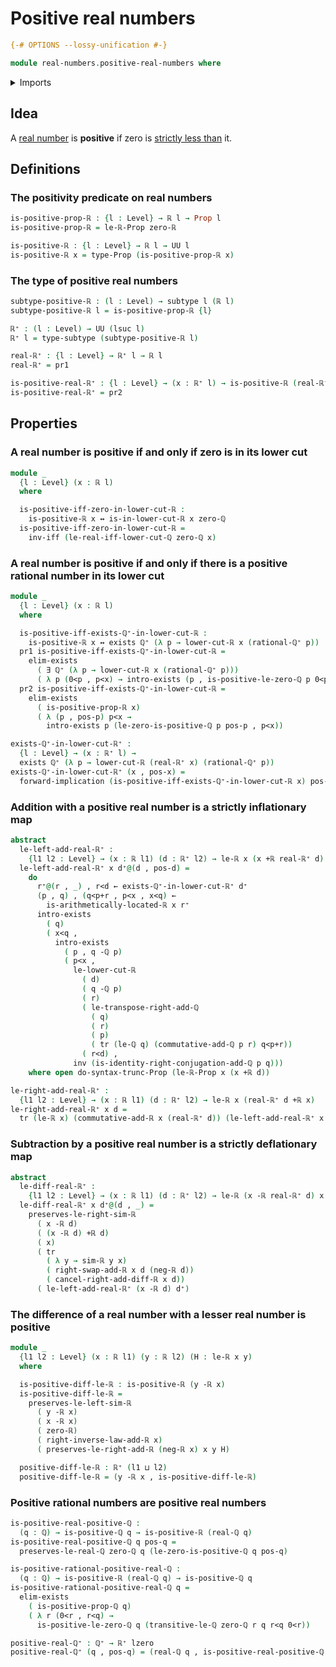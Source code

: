 # Positive real numbers

```agda
{-# OPTIONS --lossy-unification #-}

module real-numbers.positive-real-numbers where
```

<details><summary>Imports</summary>

```agda
open import elementary-number-theory.addition-rational-numbers
open import elementary-number-theory.additive-group-of-rational-numbers
open import elementary-number-theory.difference-rational-numbers
open import elementary-number-theory.positive-rational-numbers
open import elementary-number-theory.rational-numbers
open import elementary-number-theory.strict-inequality-rational-numbers

open import foundation.binary-transport
open import foundation.dependent-pair-types
open import foundation.existential-quantification
open import foundation.identity-types
open import foundation.logical-equivalences
open import foundation.propositional-truncations
open import foundation.propositions
open import foundation.subtypes
open import foundation.transport-along-identifications
open import foundation.universe-levels

open import group-theory.abelian-groups
open import group-theory.groups

open import real-numbers.addition-real-numbers
open import real-numbers.arithmetically-located-dedekind-cuts
open import real-numbers.dedekind-real-numbers
open import real-numbers.difference-real-numbers
open import real-numbers.negation-real-numbers
open import real-numbers.rational-real-numbers
open import real-numbers.similarity-real-numbers
open import real-numbers.strict-inequality-real-numbers
```

</details>

## Idea

A [real number](real-numbers.dedekind-real-numbers.md) is **positive** if zero
is [strictly less than](real-numbers.strict-inequality-real-numbers.md) it.

## Definitions

### The positivity predicate on real numbers

```agda
is-positive-prop-ℝ : {l : Level} → ℝ l → Prop l
is-positive-prop-ℝ = le-ℝ-Prop zero-ℝ

is-positive-ℝ : {l : Level} → ℝ l → UU l
is-positive-ℝ x = type-Prop (is-positive-prop-ℝ x)
```

### The type of positive real numbers

```agda
subtype-positive-ℝ : (l : Level) → subtype l (ℝ l)
subtype-positive-ℝ l = is-positive-prop-ℝ {l}

ℝ⁺ : (l : Level) → UU (lsuc l)
ℝ⁺ l = type-subtype (subtype-positive-ℝ l)

real-ℝ⁺ : {l : Level} → ℝ⁺ l → ℝ l
real-ℝ⁺ = pr1

is-positive-real-ℝ⁺ : {l : Level} → (x : ℝ⁺ l) → is-positive-ℝ (real-ℝ⁺ x)
is-positive-real-ℝ⁺ = pr2
```

## Properties

### A real number is positive if and only if zero is in its lower cut

```agda
module _
  {l : Level} (x : ℝ l)
  where

  is-positive-iff-zero-in-lower-cut-ℝ :
    is-positive-ℝ x ↔ is-in-lower-cut-ℝ x zero-ℚ
  is-positive-iff-zero-in-lower-cut-ℝ =
    inv-iff (le-real-iff-lower-cut-ℚ zero-ℚ x)
```

### A real number is positive if and only if there is a positive rational number in its lower cut

```agda
module _
  {l : Level} (x : ℝ l)
  where

  is-positive-iff-exists-ℚ⁺-in-lower-cut-ℝ :
    is-positive-ℝ x ↔ exists ℚ⁺ (λ p → lower-cut-ℝ x (rational-ℚ⁺ p))
  pr1 is-positive-iff-exists-ℚ⁺-in-lower-cut-ℝ =
    elim-exists
      ( ∃ ℚ⁺ (λ p → lower-cut-ℝ x (rational-ℚ⁺ p)))
      ( λ p (0<p , p<x) → intro-exists (p , is-positive-le-zero-ℚ p 0<p) p<x)
  pr2 is-positive-iff-exists-ℚ⁺-in-lower-cut-ℝ =
    elim-exists
      ( is-positive-prop-ℝ x)
      ( λ (p , pos-p) p<x →
        intro-exists p (le-zero-is-positive-ℚ p pos-p , p<x))

exists-ℚ⁺-in-lower-cut-ℝ⁺ :
  {l : Level} → (x : ℝ⁺ l) →
  exists ℚ⁺ (λ p → lower-cut-ℝ (real-ℝ⁺ x) (rational-ℚ⁺ p))
exists-ℚ⁺-in-lower-cut-ℝ⁺ (x , pos-x) =
  forward-implication (is-positive-iff-exists-ℚ⁺-in-lower-cut-ℝ x) pos-x
```

### Addition with a positive real number is a strictly inflationary map

```agda
abstract
  le-left-add-real-ℝ⁺ :
    {l1 l2 : Level} → (x : ℝ l1) (d : ℝ⁺ l2) → le-ℝ x (x +ℝ real-ℝ⁺ d)
  le-left-add-real-ℝ⁺ x d⁺@(d , pos-d) =
    do
      r⁺@(r , _) , r<d ← exists-ℚ⁺-in-lower-cut-ℝ⁺ d⁺
      (p , q) , (q<p+r , p<x , x<q) ←
        is-arithmetically-located-ℝ x r⁺
      intro-exists
        ( q)
        ( x<q ,
          intro-exists
            ( p , q -ℚ p)
            ( p<x ,
              le-lower-cut-ℝ
                ( d)
                ( q -ℚ p)
                ( r)
                ( le-transpose-right-add-ℚ
                  ( q)
                  ( r)
                  ( p)
                  ( tr (le-ℚ q) (commutative-add-ℚ p r) q<p+r))
                ( r<d) ,
              inv (is-identity-right-conjugation-add-ℚ p q)))
    where open do-syntax-trunc-Prop (le-ℝ-Prop x (x +ℝ d))

le-right-add-real-ℝ⁺ :
  {l1 l2 : Level} → (x : ℝ l1) (d : ℝ⁺ l2) → le-ℝ x (real-ℝ⁺ d +ℝ x)
le-right-add-real-ℝ⁺ x d =
  tr (le-ℝ x) (commutative-add-ℝ x (real-ℝ⁺ d)) (le-left-add-real-ℝ⁺ x d)
```

### Subtraction by a positive real number is a strictly deflationary map

```agda
abstract
  le-diff-real-ℝ⁺ :
    {l1 l2 : Level} → (x : ℝ l1) (d : ℝ⁺ l2) → le-ℝ (x -ℝ real-ℝ⁺ d) x
  le-diff-real-ℝ⁺ x d⁺@(d , _) =
    preserves-le-right-sim-ℝ
      ( x -ℝ d)
      ( (x -ℝ d) +ℝ d)
      ( x)
      ( tr
        ( λ y → sim-ℝ y x)
        ( right-swap-add-ℝ x d (neg-ℝ d))
        ( cancel-right-add-diff-ℝ x d))
      ( le-left-add-real-ℝ⁺ (x -ℝ d) d⁺)
```

### The difference of a real number with a lesser real number is positive

```agda
module _
  {l1 l2 : Level} (x : ℝ l1) (y : ℝ l2) (H : le-ℝ x y)
  where

  is-positive-diff-le-ℝ : is-positive-ℝ (y -ℝ x)
  is-positive-diff-le-ℝ =
    preserves-le-left-sim-ℝ
      ( y -ℝ x)
      ( x -ℝ x)
      ( zero-ℝ)
      ( right-inverse-law-add-ℝ x)
      ( preserves-le-right-add-ℝ (neg-ℝ x) x y H)

  positive-diff-le-ℝ : ℝ⁺ (l1 ⊔ l2)
  positive-diff-le-ℝ = (y -ℝ x , is-positive-diff-le-ℝ)
```

### Positive rational numbers are positive real numbers

```agda
is-positive-real-positive-ℚ :
  (q : ℚ) → is-positive-ℚ q → is-positive-ℝ (real-ℚ q)
is-positive-real-positive-ℚ q pos-q =
  preserves-le-real-ℚ zero-ℚ q (le-zero-is-positive-ℚ q pos-q)

is-positive-rational-positive-real-ℚ :
  (q : ℚ) → is-positive-ℝ (real-ℚ q) → is-positive-ℚ q
is-positive-rational-positive-real-ℚ q =
  elim-exists
    ( is-positive-prop-ℚ q)
    ( λ r (0<r , r<q) →
      is-positive-le-zero-ℚ q (transitive-le-ℚ zero-ℚ r q r<q 0<r))

positive-real-ℚ⁺ : ℚ⁺ → ℝ⁺ lzero
positive-real-ℚ⁺ (q , pos-q) = (real-ℚ q , is-positive-real-positive-ℚ q pos-q)
```
